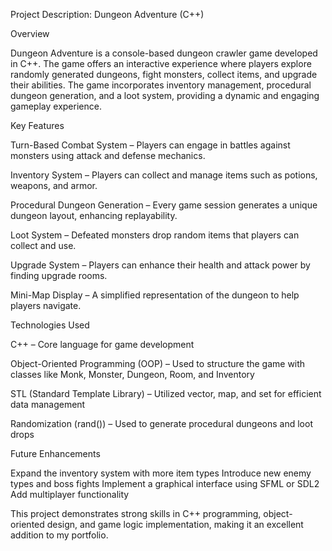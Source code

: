 Project Description: Dungeon Adventure (C++)

Overview

Dungeon Adventure is a console-based dungeon crawler game developed in C++. The game offers an interactive experience where players explore randomly generated dungeons, fight monsters, collect items, and upgrade their abilities. The game incorporates inventory management, procedural dungeon generation, and a loot system, providing a dynamic and engaging gameplay experience.

Key Features

Turn-Based Combat System 
– Players can engage in battles against monsters using attack and defense mechanics.

Inventory System 
– Players can collect and manage items such as potions, weapons, and armor.

Procedural Dungeon Generation 
– Every game session generates a unique dungeon layout, enhancing replayability.

Loot System 
– Defeated monsters drop random items that players can collect and use.

Upgrade System 
– Players can enhance their health and attack power by finding upgrade rooms.

Mini-Map Display 
– A simplified representation of the dungeon to help players navigate.

Technologies Used

C++ – Core language for game development

Object-Oriented Programming (OOP) 
– Used to structure the game with classes like Monk, Monster, Dungeon, Room, and Inventory

STL (Standard Template Library) 
– Utilized vector, map, and set for efficient data management

Randomization (rand()) 
– Used to generate procedural dungeons and loot drops

Future Enhancements

Expand the inventory system with more item types
Introduce new enemy types and boss fights
Implement a graphical interface using SFML or SDL2
Add multiplayer functionality

This project demonstrates strong skills in C++ programming, object-oriented design, and game logic implementation, making it an excellent addition to my portfolio.
